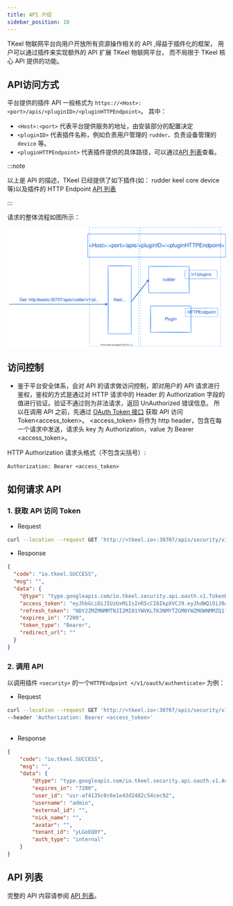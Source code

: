 ```yaml
---
title: API 介绍
sidebar_position: 10
---
```



TKeel 物联网平台向用户开放所有资源操作相关的 API ,得益于插件化的框架， 用户可以通过插件来实现额外的 API 扩展 TKeel 物联网平台， 而不局限于 TKeel 核心 API 提供的功能。

## API访问方式
平台提供的插件 API 一般格式为 `https://<Host>:<port>/apis/<pluginID>/<pluginHTTPEndpoint>`。
其中：
- `<Host>:<port>` 代表平台提供服务的地址，由安装部分的配置决定
- `<pluginID>` 代表插件名称，例如负责用户管理的 `rudder`、负责设备管理的 `device` 等。
- `<pluginHTTPEndpoint>` 代表插件提供的具体路径，可以通过[API 列表](./api_list.md)查看。


:::note

以上是 API 的描述，TKeel 已经提供了如下插件(如： rudder keel core device等)以及插件的 HTTP Endpoint [API 列表](./api_list.md)

:::

请求的整体流程如图所示：

![api_usage](../../static/images/plugins/api_usage.svg)



## 访问控制

- 鉴于平台安全体系，会对 API 的请求做访问控制，即对用户的 API 请求进行鉴权，鉴权的方式是通过对 HTTP 请求中的 Header 的 Authorization 字段的值进行验证。验证不通过则为非法请求，返回 UnAuthorized 错误信息。
所以在调用 API 之前，先通过 [OAuth Token 接口](https://docs.tkeel.io/api/rudder/method_OauthToken) 获取 API 访问 Token<access_token>。
<access_token> 将作为 http header，包含在每一个请求中发送，请求头 key 为 Authorization，value 为 Bearer <access_token>。

HTTP Authorization 请求头格式（不包含尖括号）:
```
Authorization: Bearer <access_token>
```

## 如何请求 API

### 1. 获取 API 访问 Token


- Request
```bash
curl --location --request GET 'http://<tkeel.io>:30707/apis/security/v1/oauth/<tenant_id>/token?grant_type=password&username=<username>&password=<password>'
```

- Response
```json
{
  "code": "io.tkeel.SUCCESS",
  "msg": "",
  "data": {
    "@type": "type.googleapis.com/io.tkeel.security.api.oauth.v1.TokenResponse",
    "access_token": "eyJhbGciOiJIUzUxMiIsInR5cCI6IkpXVCJ9.eyJhdWQiOiJ0a2VlbCIsImV4cCI6MTY1NTIwMTkzNCwic3ViIjoidXNyLWFmNDEzNWMwYzZlMWU0M2QyNDgyYzU0Y2VjOTIifQ.9Mc_AgVXpk_CW5MZuMSV2ux4D6qxlH4vU3DE6JhsCn22WTakvhLvqQqLa1HTaZXE5S-SBviPhWFSFk2gmyqDvw",
    "refresh_token": "NDY2ZMZMNMMTNJI2MI01YWVKLTK3NMYTZGM0YWZMOWNMMZQ1",
    "expires_in": "7200",
    "token_type": "Bearer",
    "redirect_url": ""
  }
}

```

### 2. 调用 API

以调用插件 `<security>` 的一个`HTTPEndpoint </v1/oauth/authenticate>` 为例： 
- Request
```bash
curl --location --request GET 'http://<tkeel.io>:30707/apis/security/v1/oauth/authenticate' \
--header 'Authorization: Bearer <access_token>'
 
```

- Response
```json
{
    "code": "io.tkeel.SUCCESS",
    "msg": "",
    "data": {
        "@type": "type.googleapis.com/io.tkeel.security.api.oauth.v1.AuthenticateResponse",
        "expires_in": "7200",
        "user_id": "usr-af4135c0c6e1e43d2482c54cec92",
        "username": "admin",
        "external_id": "",
        "nick_name": "",
        "avatar": "",
        "tenant_id": "yLGoEQ0Y",
        "auth_type": "internal"
    }
}

```


## API 列表

完整的 API 内容请参阅 [API 列表](./api_list.md)。